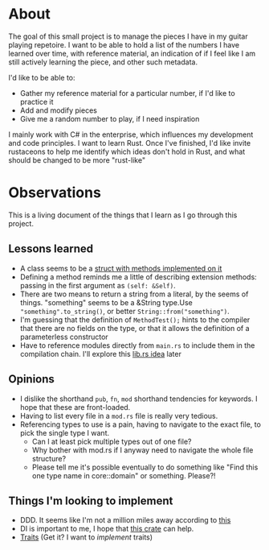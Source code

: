 # About
The goal of this small project is to manage the pieces I have in my guitar playing repetoire. I want to be able to hold a list of the numbers I have learned over time, with reference material, an indication of if I feel like I am still actively learning the piece, and other such metadata.

I'd like to be able to:

- Gather my reference material for a particular number, if I'd like to practice it
- Add and modify pieces
- Give me a random number to play, if I need inspiration

I mainly work with C# in the enterprise, which influences my development and code principles. I want to learn Rust. Once I've finished, I'd like invite rustaceons to help me identify which ideas don't hold in Rust, and what should be changed to be more "rust-like"

# Observations
This is a living document of the things that I learn as I go through this project.

## Lessons learned
- A class seems to be a [struct with methods implemented on it](https://medium.com/@jimmco/classes-in-rust-c5b72c0f0a4c)
- Defining a method reminds me a little of describing extension methods: passing in the first argument as `(self: &Self)`.
- There are two means to return a string from a literal, by the seems of things. "something" seems to be a &String type.Use `"something".to_string()`, or better `String::from("something")`.
- I'm guessing that the definition of `MethodTest();` hints to the compiler that there are no fields on the type, or that it allows the definition of a parameterless constructor
- Have to reference modules directly from `main.rs` to include them in the compilation chain. I'll explore this [lib.rs idea](https://users.rust-lang.org/t/vscode-rust-debugging/57881/2) later

## Opinions
- I dislike the shorthand `pub`, `fn`, `mod` shorthand tendencies for keywords. I hope that these are front-loaded.
- Having to list every file in a `mod.rs` file is really very tedious.
- Referencing types to use is a pain, having to navigate to the exact file, to pick the single type I want.
  - Can I at least pick multiple types out of one file?
  - Why bother with mod.rs if I anyway need to navigate the whole file structure?
  - Please tell me it's possible eventually to do something like "Find this one type name in core::domain" or something. Please?!

## Things I'm looking to implement
- DDD. It seems like I'm not a million miles away according to [this](https://github.com/jdomenechb/rust-ddd-example)
- DI is important to me, I hope that [this crate](https://medium.com/geekculture/dependency-injection-in-rust-3822bf689888) can help.
- [Traits](https://doc.rust-lang.org/book/ch10-02-traits.html) (Get it? I want to _implement_ traits)